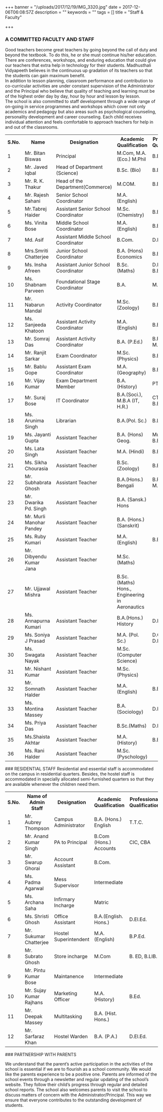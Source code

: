 +++
banner = "/uploads/2017/12/19/IMG_3320.jpg"
date = 2017-12-06T06:08:57Z
description = ""
keywords = ""
tags = []
title = "Staff & Faculty"

+++
### A COMMITTED FACULTY AND STAFF

Good teachers become great teachers by going beyond the call of duty and beyond the textbook. To do this, he or she must continue his/her education. There are conferences, workshops, and enduring education that could give our teachers that extra help in technology for their students. Madhusthali Vidyapeeth believes in the continuous up gradation of its teachers so that the students can gain maximum benefit. <br>
In addition to lesson planning, classroom performance and contribution to co-curricular activities are under constant supervision of the Administrator and the Principal who believe that quality of teaching and learning must be of the highest order day by day, hour by hour and lesson by lesson. <br>
The school is also committed to staff development through a wide range of on-going in service programmes and workshops which cover not only academics and pedagogy but also areas such as psychological counseling, personality development and career counseling. Each child receives individual attention and feels comfortable to approach teachers for help in and out of the classrooms.

<table class="fees-table"> <tr><th>S.No.</th><th>Name</th><th>Designation</th><th>Academic Qualification</th><th>Professional Qualification</th></tr> <tr><td>1</td><td>Mr. Bitan Biswas</td><td>Principal</td><td>M.Com, M.A. (Eco.) M.Phil</td><td>B.Ed., M.Ed.</td></tr> <tr><td>2</td><td>Mr. Javed Iqbal</td><td>Head of Department (Science)</td><td>B.Sc. (Bio) </td><td>B.Ed.</td></tr><tr><td>3</td><td>Mr. R. K. Thakur</td><td>Head of the Department(Commerce) 
</td><td>M.COM.</td><td>B.Ed.</td></tr>  <tr><td>4</td><td>Mr. Rajesh Sahani</td><td>Senior School Coordinator</td><td>M.A. (English)</td><td></td></tr> <tr><td>5</td><td>Mr.Tabrej Haider</td><td>Assistant Senior School Coordinator</td><td>M.Sc.(Chemistry)</td><td>B.Ed.</td></tr> <tr><td>6</td><td>Ms. Vinita Bose</td><td>Middle School Coordinator</td><td>M.A.(English)</td><td>B.Ed.</td></tr> <tr><td>7</td><td>Md. Asif</td><td>Assistant Middle School Coordinator</td><td>B.Com.</td><td>D.El.Ed.</td></tr> <tr><td>8</td><td>Mrs.Smriti Chatterjee</td><td>Junior School Coordinator</td><td>B.A. (Hons) Economics</td><td>B.Ed.</td></tr><tr><td>9</td><td>Ms. Insha Afreen</td><td>Assistant Junior School Coordinator</td><td>B.Sc. (Maths)</td><td>D.El.Ed., B.Ed.</td></tr><tr><td>10</td><td>Ms. Shabnam Parveen</td><td>Foundational Stage Coordinator</td><td>B.A.</td><td>M.T.T.E.</td></tr><tr><td>11</td><td>Mr. Nabarun Mandal</td><td>Activity Coordinator</td><td>M.Sc. (Zoology)</td><td>B.Ed.</td></tr> <tr><td>12</td><td>Ms. Sanjeeda Khatoon</td><td>Assistant Activity Coordinator</td><td>M.A.(English)</td><td>B.Ed.</td></tr><tr><td>13</td><td>Mr. Somraj Das</td><td>Assistant Activity Coordinator</td><td>B.A. (P.Ed.)</td><td>B.P.Ed., M.P.Ed.</td></tr> <tr><td>14</td><td>Mr. Ranjit Sarkar</td><td>Exam Coordinator </td><td>M.Sc. (Physics)</td><td>B.Ed.</td></tr><tr><td>15</td><td>Mr. Bablu Gope</td><td>Assistant Exam Coordinator</td><td>M.A. (Geography)</td><td>B.Ed.</td></tr><tr><td>16</td><td>Mr. Vijay Kumar</td><td>Exam Department Member</td><td>B.A. (History)</td><td>PTT</td></tr><tr><td>17</td><td>Mr. Suraj Bose</td><td>IT Coordinator</td><td>B.A.(Soci.), M.B.A (IT, H.R.)</td><td>CTT, DCE, B.Ed.</td></tr><tr><td>18</td><td>Ms. Arunima Singh</td><td>Librarian</td><td>B.A.(Pol. Sc.)</td><td>B.Lib., M.Lib</td></tr><tr><td>19</td><td>Ms. Jayanti Gupta</td><td>Assistant Teacher</td><td>B.A. (Hons) Geog.</td><td>Music & Art, B.Ed.</td></tr><tr><td>20</td><td>Ms. Lata Singh</td><td>Assistant Teacher</td><td>M.A. (Hindi)</td><td>B.Ed.</td></tr><tr><td>21</td><td>Ms. Sikha Chourasia</td><td>Assistant Teacher</td><td>B.Sc. (Zoology)</td><td>B.Ed.</td></tr><tr><td>22</td><td>Mr. Subhabrata Ghosh</td><td>Assistant Teacher</td><td>B.A.(Hons.) Bengali</td><td>B.P.Ed, M.P.Ed</td></tr><tr><td>23</td><td>Mr. Dwarika Pd. Singh</td><td>Assistant Teacher</td><td>B.A. (Sansk.) Hons</td><td></td></tr><tr><td>24</td><td>Mr. Murli Manohar Pandey</td><td>Assistant Teacher</td><td>B.A. (Hons.) (Sanskrit)</td><td></td></tr><tr><td>25</td><td>Ms. Ruby Kumari</td><td>Assistant Teacher</td><td>M.A. (English)</td><td>B.Ed.</td></tr><tr><td>26</td><td>Mr. Dibyendu Kumar Jana</td><td>Assistant Teacher</td><td>M.Sc. (Maths)</td><td></td></tr><tr><td>27</td><td>Mr. Ujjawal Mishra</td><td>Assistant Teacher</td><td>B.Sc. (Maths) Hons., Engineering in Aeronautics</td><td></td></tr><tr><td>28</td><td>Ms. Annapurna Kumari</td><td>Assistant Teacher</td><td>B.A.(Hons.) History</td><td>D.El.Ed.</td></tr><tr><td>29</td><td>Ms. Soniya J Prasad</td><td>Assistant Teacher</td><td>M.A. (Pol. Sc.)</td><td>D.C.A., D.El.Ed.</td></tr><tr><td>30</td><td>Ms. Swagata Nayak</td><td>Assistant Teacher</td><td>M.Sc. (Computer Science)</td><td></td></tr><tr><td>31</td><td>Mr. Nishant Kumar</td><td>Assistant Teacher</td><td>M.Sc. (Physics)</td><td></td></tr><tr><td>32</td><td>Mr. Somnath Halder</td><td>Assistant Teacher</td><td>M.A.(English)</td><td>B.Ed.</td></tr><tr><td>33</td><td>Ms. Montina Massey</td><td>Assistant Teacher</td><td>B.A.(Sociology)</td><td>D.El.Ed</td></tr><td>34</td><td>Ms. Priya Das</td><td>Assistant Teacher</td><td>B.Sc.(Maths)</td><td>D.El.Ed.</td></tr><tr><td>35</td><td>Ms.Shaista Akhtar</td><td>Assistant Teacher</td><td>M.A.(History)</td><td>B.Ed.</td></tr></tr><tr><td>36</td><td>Ms. Rani Halder</td><td>Assistant Teacher</td><td>M.Sc.(Pyschology)</td><td></td></tr></table>
### RESIDENTIAL STAFF
Residential and essential staff is accommodated on the campus in residential quarters. Besides, the hostel staff is accommodated in specially allocated semi-furnished quarters so that they are available whenever the children need them.
<table class="fees-table"> <tr><th>S.No.</th><th>Name of Admin Staff</th><th>Designation</th><th>Academic Qualification</th><th>Professional Qualification</th></tr> <tr><td>1</td><td>Mr. Aubrey Thompson</td><td>Campus Administrator</td><td>B.A. (Hons.) English</td><td>T.T.C.</td></tr><tr><td>2</td><td>Mr. Anand Kumar Singh</td><td>PA to Principal</td><td>B.Com (Hons.) Accounts</td><td>CIC, CBA</td></tr><tr><td>3</td><td>Mr. Swarup Ghorai</td><td>Account Assistant</td><td>B.Com.</td><td></td></tr><tr><td>4</td><td>Ms. Padma Agarwal</td><td>Mess Supervisor</td><td>Intermediate</td><td></td></tr><tr><td>5</td><td>Ms. Archana Saha</td><td>Infirmary Incharge</td><td>Matric</td><td></td></tr><tr><td>6</td><td>Ms. Shristi Ghosh</td><td>Office Assistant</td><td>B.A.(English. Hons.)</td><td>D.El.Ed.</td></tr><tr><td>7</td><td>Mr. Sukumar Chatterjee</td><td>Hostel Superintendent</td><td>M.A. (English)</td><td>B.P.Ed.</td></tr><tr><td>8</td><td>Mr. Subrato Ghosh</td><td>Store incharge</td><td>M.Com</td><td>B. ED, B.LIB.</td></tr><tr><td>9</td><td>Mr. Pintu Kumar Bose</td><td>Maintanence</td><td>Intermediate</td><td></td></tr><td>10</td><td>Mr. Sujay Kumar Rajhans</td><td>Marketing Officer</td><td>M.A. (History)</td><td>B.Ed.</td></tr><td>11</td><td>Mr. Deepak Massey</td><td>Multitasking</td><td>B.A. (Hist. Hons.)</td><td></td></tr><tr><td>12</td><td>Mr. Sarfaraz Khan</td><td>Hostel Warden</td><td>B.A. (P.A.)</td><td>D.El.Ed.</td></tr></table>
### PARTNERSHIP WITH PARENTS

We understand that the parent’s active participation in the activities of the school is essential if we are to flourish as a school community. We would like the parents experience to be a positive one. Parents are informed of the school events through a newsletter and regular updating of the school’s website. They follow their child’s progress through regular and detailed school reports. The school also welcomes parents to visit the school to discuss matters of concern with the Administrator/Principal. This way we ensure that everyone contributes to the outstanding development of students.
